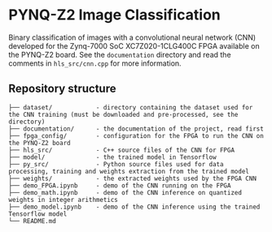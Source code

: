 # PYNQ-Z2 Image Classification
Binary classification of images with a convolutional neural network (CNN) developed for the Zynq-7000 SoC XC7Z020-1CLG400C FPGA available on the PYNQ-Z2 board. See the `documentation` directory and read the comments in `hls_src/cnn.cpp` for more information.

## Repository structure
```
├── dataset/            - directory containing the dataset used for the CNN training (must be downloaded and pre-processed, see the directory)
├── documentation/      - the documentation of the project, read first
├── fpga_config/        - configuration for the FPGA to run the CNN on the PYNQ-Z2 board
├── hls_src/            - C++ source files of the CNN for FPGA
├── model/              - the trained model in Tensorflow
├── py_src/             - Python source files used for data processing, training and weights extraction from the trained model
├── weights/            - the extracted weights used by the FPGA CNN
├── demo_FPGA.ipynb     - demo of the CNN running on the FPGA
├── demo_math.ipynb     - demo of the CNN inference on quantized weights in integer arithmetics 
├── demo_model.ipynb    - demo of the CNN inference using the trained Tensorflow model
└── README.md
```
